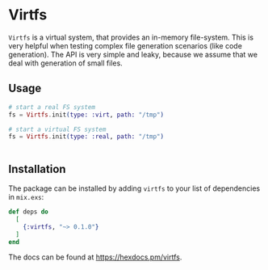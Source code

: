 # Virtfs

`Virtfs` is a virtual system, that provides an in-memory file-system. This is very helpful when testing complex file generation scenarios (like code generation). The API is very simple and leaky, because we assume that we deal with generation of small files.

## Usage

```elixir
# start a real FS system
fs = Virtfs.init(type: :virt, path: "/tmp")

# start a virtual FS system
fs = Virtfs.init(type: :real, path: "/tmp")



```

## Installation

The package can be installed by adding `virtfs` to your list of dependencies in `mix.exs`:

```elixir
def deps do
  [
    {:virtfs, "~> 0.1.0"}
  ]
end
```

The docs can be found at <https://hexdocs.pm/virtfs>.
